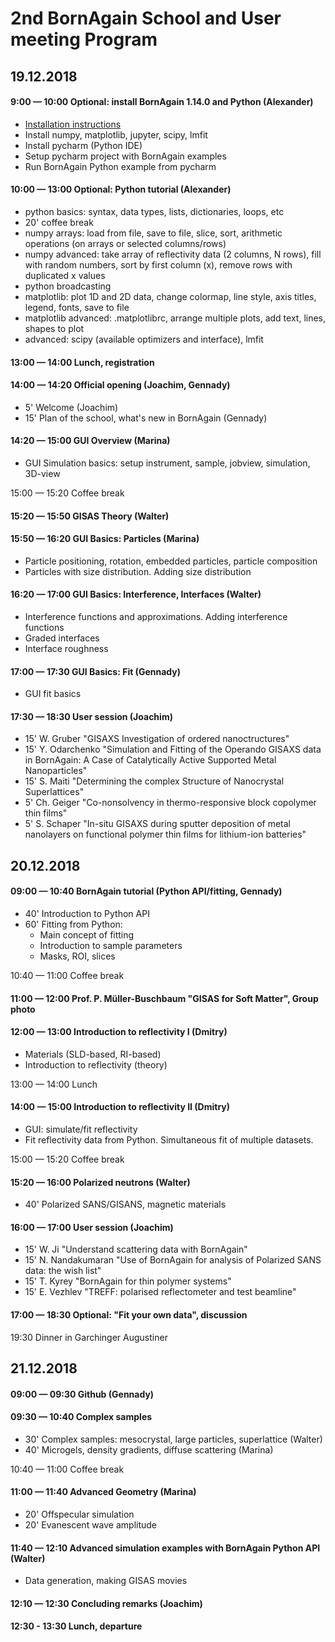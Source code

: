 # 2nd BornAgain School and User meeting Program

## 19.12.2018
#### 9:00 — 10:00 Optional: install BornAgain 1.14.0 and Python (Alexander)
- [Installation instructions](https://www.bornagainproject.org/documentation/getting-started/installation/)
- Install numpy, matplotlib, jupyter, scipy, lmfit
- Install pycharm (Python IDE)
- Setup pycharm project with BornAgain examples
- Run BornAgain Python example from pycharm

#### 10:00 — 13:00 Optional: Python tutorial (Alexander)

- python basics:  syntax, data types, lists, dictionaries, loops, etc
- 20' coffee break
- numpy arrays: load from file, save to file, slice, sort, arithmetic operations (on arrays or selected columns/rows)
- numpy advanced: take array of reflectivity data (2 columns, N rows), fill with random numbers, sort by first column (x), remove rows with duplicated x values
- python broadcasting
- matplotlib: plot 1D and 2D data, change colormap, line style, axis titles, legend, fonts, save to file
- matplotlib advanced: .matplotlibrc, arrange multiple plots, add text, lines, shapes to plot
- advanced: scipy (available optimizers and interface), lmfit

#### 13:00 — 14:00 Lunch, registration

#### 14:00 — 14:20 Official opening (Joachim, Gennady)

- 5' Welcome (Joachim)
- 15' Plan of the school, what's new in BornAgain (Gennady)

#### 14:20 — 15:00 GUI Overview (Marina)

- GUI Simulation basics: setup instrument, sample, jobview, simulation, 3D-view

15:00 — 15:20 Coffee break

#### 15:20 — 15:50 GISAS Theory (Walter)

#### 15:50 — 16:20 GUI Basics: Particles (Marina)

- Particle positioning, rotation, embedded particles, particle composition
- Particles with size distribution. Adding size distribution

#### 16:20 — 17:00 GUI Basics: Interference, Interfaces (Walter)

- Interference functions and approximations. Adding interference functions
- Graded interfaces
- Interface roughness

#### 17:00 — 17:30 GUI Basics: Fit (Gennady)

- GUI fit basics

#### 17:30 — 18:30 User session (Joachim)

- 15' W. Gruber "GISAXS Investigation of ordered nanoctructures"
- 15' Y. Odarchenko "Simulation and Fitting of the Operando GISAXS data in BornAgain: A Case of Catalytically Active Supported Metal Nanoparticles"
- 15' S. Maiti "Determining the complex Structure of Nanocrystal Superlattices"
- 5' Ch. Geiger "Co-nonsolvency in thermo-responsive block copolymer thin films"
- 5' S. Schaper "In-situ GISAXS during sputter deposition of metal nanolayers on functional polymer thin films for lithium-ion batteries"

## 20.12.2018
#### 09:00 — 10:40 BornAgain tutorial (Python API/fitting, Gennady)
- 40' Introduction to Python API
- 60' Fitting from Python:
  - Main concept of fitting
  - Introduction to sample parameters
  - Masks, ROI, slices

10:40 — 11:00 Coffee break

#### 11:00 — 12:00 Prof. P. Müller-Buschbaum "GISAS for Soft Matter", Group photo

#### 12:00 — 13:00 Introduction to reflectivity I (Dmitry)
- Materials (SLD-based, RI-based)
- Introduction to reflectivity (theory)

13:00 — 14:00 Lunch

#### 14:00 — 15:00 Introduction to reflectivity II (Dmitry)

- GUI: simulate/fit reflectivity
- Fit reflectivity data from Python. Simultaneous fit of multiple datasets.

15:00 — 15:20 Coffee break

#### 15:20 — 16:00 Polarized neutrons (Walter)

- 40' Polarized SANS/GISANS, magnetic materials

#### 16:00 — 17:00 User session (Joachim)
- 15' W. Ji "Understand scattering data with BornAgain"
- 15' N. Nandakumaran "Use of BornAgain for analysis of Polarized SANS data: the wish list"
- 15' T. Kyrey "BornAgain for thin polymer systems"
- 15' E. Vezhlev "TREFF: polarised reflectometer and test beamline"

#### 17:00 — 18:30 Optional: "Fit your own data", discussion

19:30 Dinner in Garchinger Augustiner

## 21.12.2018

#### 09:00 — 09:30 Github (Gennady)

#### 09:30 — 10:40  Complex samples

- 30' Complex samples: mesocrystal, large particles, superlattice (Walter)
- 40' Microgels, density gradients, diffuse scattering (Marina)

10:40 — 11:00 Coffee break

#### 11:00 — 11:40 Advanced Geometry (Marina)

- 20' Offspecular simulation
- 20' Evanescent wave amplitude

#### 11:40 — 12:10 Advanced simulation examples with BornAgain Python API (Walter)

- Data generation, making GISAS movies

#### 12:10 — 12:30 Concluding remarks (Joachim)

#### 12:30 - 13:30 Lunch, departure


